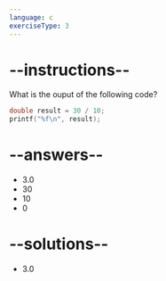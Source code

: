 ```yaml
---
language: c
exerciseType: 3
---
```


# --instructions--

What is the ouput of the following code?
```c
double result = 30 / 10;
printf("%f\n", result);
```

# --answers--

- 3.0
- 30
- 10
- 0

# --solutions--

- 3.0
